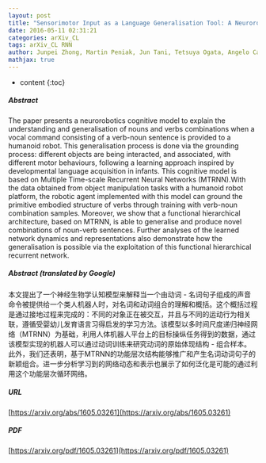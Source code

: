 ```yaml
---
layout: post
title: "Sensorimotor Input as a Language Generalisation Tool: A Neurorobotics Model for Generation and Generalisation of Noun-Verb Combinations with Sensorimotor Inputs"
date: 2016-05-11 02:31:21
categories: arXiv_CL
tags: arXiv_CL RNN
author: Junpei Zhong, Martin Peniak, Jun Tani, Tetsuya Ogata, Angelo Cangelosi
mathjax: true
---
```


* content
{:toc}

##### Abstract
The paper presents a neurorobotics cognitive model to explain the understanding and generalisation of nouns and verbs combinations when a vocal command consisting of a verb-noun sentence is provided to a humanoid robot. This generalisation process is done via the grounding process: different objects are being interacted, and associated, with different motor behaviours, following a learning approach inspired by developmental language acquisition in infants. This cognitive model is based on Multiple Time-scale Recurrent Neural Networks (MTRNN).With the data obtained from object manipulation tasks with a humanoid robot platform, the robotic agent implemented with this model can ground the primitive embodied structure of verbs through training with verb-noun combination samples. Moreover, we show that a functional hierarchical architecture, based on MTRNN, is able to generalise and produce novel combinations of noun-verb sentences. Further analyses of the learned network dynamics and representations also demonstrate how the generalisation is possible via the exploitation of this functional hierarchical recurrent network.

##### Abstract (translated by Google)
本文提出了一个神经生物学认知模型来解释当一个由动词 - 名词句子组成的声音命令被提供给一个类人机器人时，对名词和动词组合的理解和概括。这个概括过程是通过接地过程来完成的：不同的对象正在被交互，并且与不同的运动行为相关联，遵循受婴幼儿发育语言习得启发的学习方法。该模型以多时间尺度递归神经网络（MTRNN）为基础，利用人体机器人平台上的目标操纵任务得到的数据，通过该模型实现的机器人可以通过动词训练来研究动词的原始体现结构 - 组合样本。此外，我们还表明，基于MTRNN的功能层次结构能够推广和产生名词动词句子的新颖组合。进一步分析学习到的网络动态和表示也展示了如何泛化是可能的通过利用这个功能层次循环网络。

##### URL
[https://arxiv.org/abs/1605.03261](https://arxiv.org/abs/1605.03261)

##### PDF
[https://arxiv.org/pdf/1605.03261](https://arxiv.org/pdf/1605.03261)

